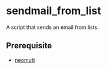# sendmail_from_list

A script that sends an email from lists.

## Prerequisite

- [neomutt](https://neomutt.org/)
